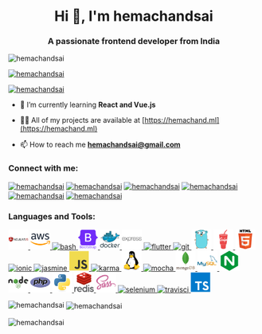 <h1 align="center">Hi 👋, I'm hemachandsai</h1>
<h3 align="center">A passionate frontend developer from India</h3>

<p align="left"> <img src="https://komarev.com/ghpvc/?username=hemachandsai&label=Profile%20views&color=0e75b6&style=flat" alt="hemachandsai" /> </p>

<p align="left"> <a href="https://github.com/ryo-ma/github-profile-trophy"><img src="https://github-profile-trophy.vercel.app/?username=hemachandsai" alt="hemachandsai" /></a> </p>

<p align="left"> <a href="https://twitter.com/hemachandsai" target="blank"><img src="https://img.shields.io/twitter/follow/hemachandsai?logo=twitter&style=for-the-badge" alt="hemachandsai" /></a> </p>

- 🌱 I’m currently learning **React and Vue.js**

- 👨‍💻 All of my projects are available at [https://hemachand.ml](https://hemachand.ml)

- 📫 How to reach me **hemachandsai@gmail.com**

<h3 align="left">Connect with me:</h3>
<p align="left">
<a href="https://codepen.io/hemachandsai" target="blank"><img align="center" src="https://cdn.jsdelivr.net/npm/simple-icons@3.0.1/icons/codepen.svg" alt="hemachandsai" height="30" width="40" /></a>
<a href="https://twitter.com/hemachandsai" target="blank"><img align="center" src="https://cdn.jsdelivr.net/npm/simple-icons@3.0.1/icons/twitter.svg" alt="hemachandsai" height="30" width="40" /></a>
<a href="https://linkedin.com/in/hemachandsai" target="blank"><img align="center" src="https://cdn.jsdelivr.net/npm/simple-icons@3.0.1/icons/linkedin.svg" alt="hemachandsai" height="30" width="40" /></a>
<a href="https://stackoverflow.com/users/hemachandsai" target="blank"><img align="center" src="https://cdn.jsdelivr.net/npm/simple-icons@3.0.1/icons/stackoverflow.svg" alt="hemachandsai" height="30" width="40" /></a>
<a href="https://fb.com/hemachandsai" target="blank"><img align="center" src="https://cdn.jsdelivr.net/npm/simple-icons@3.0.1/icons/facebook.svg" alt="hemachandsai" height="30" width="40" /></a>
<a href="https://instagram.com/hemachandsai" target="blank"><img align="center" src="https://cdn.jsdelivr.net/npm/simple-icons@3.0.1/icons/instagram.svg" alt="hemachandsai" height="30" width="40" /></a>
</p>

<h3 align="left">Languages and Tools:</h3>
<p align="left"> <a href="https://angular.io" target="_blank"> <img src="https://raw.githubusercontent.com/devicons/devicon/master/icons/angularjs/angularjs-original-wordmark.svg" alt="angularjs" width="40" height="40"/> </a> <a href="https://aws.amazon.com" target="_blank"> <img src="https://raw.githubusercontent.com/devicons/devicon/master/icons/amazonwebservices/amazonwebservices-original-wordmark.svg" alt="aws" width="40" height="40"/> </a> <a href="https://www.gnu.org/software/bash/" target="_blank"> <img src="https://www.vectorlogo.zone/logos/gnu_bash/gnu_bash-icon.svg" alt="bash" width="40" height="40"/> </a> <a href="https://getbootstrap.com" target="_blank"> <img src="https://raw.githubusercontent.com/devicons/devicon/master/icons/bootstrap/bootstrap-plain-wordmark.svg" alt="bootstrap" width="40" height="40"/> </a> <a href="https://www.docker.com/" target="_blank"> <img src="https://raw.githubusercontent.com/devicons/devicon/master/icons/docker/docker-original-wordmark.svg" alt="docker" width="40" height="40"/> </a> <a href="https://expressjs.com" target="_blank"> <img src="https://raw.githubusercontent.com/devicons/devicon/master/icons/express/express-original-wordmark.svg" alt="express" width="40" height="40"/> </a> <a href="https://flutter.dev" target="_blank"> <img src="https://www.vectorlogo.zone/logos/flutterio/flutterio-icon.svg" alt="flutter" width="40" height="40"/> </a> <a href="https://git-scm.com/" target="_blank"> <img src="https://www.vectorlogo.zone/logos/git-scm/git-scm-icon.svg" alt="git" width="40" height="40"/> </a> <a href="https://golang.org" target="_blank"> <img src="https://raw.githubusercontent.com/devicons/devicon/master/icons/go/go-original.svg" alt="go" width="40" height="40"/> </a> <a href="https://gulpjs.com" target="_blank"> <img src="https://raw.githubusercontent.com/devicons/devicon/master/icons/gulp/gulp-plain.svg" alt="gulp" width="40" height="40"/> </a> <a href="https://www.w3.org/html/" target="_blank"> <img src="https://raw.githubusercontent.com/devicons/devicon/master/icons/html5/html5-original-wordmark.svg" alt="html5" width="40" height="40"/> </a> <a href="https://ionicframework.com" target="_blank"> <img src="https://upload.wikimedia.org/wikipedia/commons/d/d1/Ionic_Logo.svg" alt="ionic" width="40" height="40"/> </a> <a href="https://jasmine.github.io/" target="_blank"> <img src="https://www.vectorlogo.zone/logos/jasmine/jasmine-icon.svg" alt="jasmine" width="40" height="40"/> </a> <a href="https://developer.mozilla.org/en-US/docs/Web/JavaScript" target="_blank"> <img src="https://raw.githubusercontent.com/devicons/devicon/master/icons/javascript/javascript-original.svg" alt="javascript" width="40" height="40"/> </a> <a href="https://karma-runner.github.io/latest/index.html" target="_blank"> <img src="https://raw.githubusercontent.com/detain/svg-logos/780f25886640cef088af994181646db2f6b1a3f8/svg/karma.svg" alt="karma" width="40" height="40"/> </a> <a href="https://www.linux.org/" target="_blank"> <img src="https://raw.githubusercontent.com/devicons/devicon/master/icons/linux/linux-original.svg" alt="linux" width="40" height="40"/> </a> <a href="https://mochajs.org" target="_blank"> <img src="https://www.vectorlogo.zone/logos/mochajs/mochajs-icon.svg" alt="mocha" width="40" height="40"/> </a> <a href="https://www.mongodb.com/" target="_blank"> <img src="https://raw.githubusercontent.com/devicons/devicon/master/icons/mongodb/mongodb-original-wordmark.svg" alt="mongodb" width="40" height="40"/> </a> <a href="https://www.mysql.com/" target="_blank"> <img src="https://raw.githubusercontent.com/devicons/devicon/master/icons/mysql/mysql-original-wordmark.svg" alt="mysql" width="40" height="40"/> </a> <a href="https://www.nginx.com" target="_blank"> <img src="https://raw.githubusercontent.com/devicons/devicon/master/icons/nginx/nginx-original.svg" alt="nginx" width="40" height="40"/> </a> <a href="https://nodejs.org" target="_blank"> <img src="https://raw.githubusercontent.com/devicons/devicon/master/icons/nodejs/nodejs-original-wordmark.svg" alt="nodejs" width="40" height="40"/> </a> <a href="https://www.php.net" target="_blank"> <img src="https://raw.githubusercontent.com/devicons/devicon/master/icons/php/php-original.svg" alt="php" width="40" height="40"/> </a> <a href="https://www.python.org" target="_blank"> <img src="https://raw.githubusercontent.com/devicons/devicon/master/icons/python/python-original.svg" alt="python" width="40" height="40"/> </a> <a href="https://redis.io" target="_blank"> <img src="https://raw.githubusercontent.com/devicons/devicon/master/icons/redis/redis-original-wordmark.svg" alt="redis" width="40" height="40"/> </a> <a href="https://sass-lang.com" target="_blank"> <img src="https://raw.githubusercontent.com/devicons/devicon/master/icons/sass/sass-original.svg" alt="sass" width="40" height="40"/> </a> <a href="https://www.selenium.dev" target="_blank"> <img src="https://raw.githubusercontent.com/detain/svg-logos/780f25886640cef088af994181646db2f6b1a3f8/svg/selenium-logo.svg" alt="selenium" width="40" height="40"/> </a> <a href="https://travis-ci.org" target="_blank"> <img src="https://www.vectorlogo.zone/logos/travis-ci/travis-ci-icon.svg" alt="travisci" width="40" height="40"/> </a> <a href="https://www.typescriptlang.org/" target="_blank"> <img src="https://raw.githubusercontent.com/devicons/devicon/master/icons/typescript/typescript-original.svg" alt="typescript" width="40" height="40"/> </a> </p>

<p><img align="left" src="https://github-readme-stats.vercel.app/api/top-langs?username=hemachandsai&show_icons=true&locale=en&layout=compact" alt="hemachandsai" /></p>

<p>&nbsp;<img align="center" src="https://github-readme-stats.vercel.app/api?username=hemachandsai&show_icons=true&locale=en" alt="hemachandsai" /></p>

<p><img align="center" src="https://github-readme-streak-stats.herokuapp.com/?user=hemachandsai&" alt="hemachandsai" /></p>
